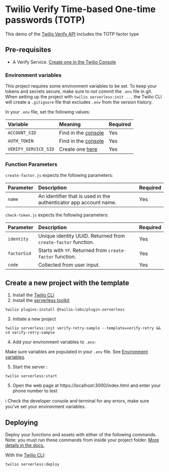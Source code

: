 # Twilio Verify Time-based One-time passwords (TOTP)

This demo of the [Twilio Verify API](https://www.twilio.com/docs/verify/api) includes the TOTP factor type

## Pre-requisites

* A Verify Service. [Create one in the Twilio Console](https://www.twilio.com/console/verify/services)

### Environment variables

This project requires some environment variables to be set. To keep your tokens and secrets secure, make sure to not commit the `.env` file in git. When setting up the project with `twilio serverless:init ...` the Twilio CLI will create a `.gitignore` file that excludes `.env` from the version history.

In your `.env` file, set the following values:

| Variable             | Meaning                                                           | Required |
| :------------------- | :---------------------------------------------------------------- | :------- |
| `ACCOUNT_SID`        | Find in the [console](https://www.twilio.com/console)             | Yes      |
| `AUTH_TOKEN`         | Find in the [console](https://www.twilio.com/console)             | Yes      |
| `VERIFY_SERVICE_SID` | Create one [here](https://www.twilio.com/console/verify/services) | Yes      |

### Function Parameters

`create-factor.js` expects the following parameters:

| Parameter      | Description                                 | Required |
| :------------- | :------------------------------------------ | :------- |
| `name`         | An identifier that is used in the authenticator app account name. | Yes |

`check-token.js` expects the following parameters:

| Parameter           | Description                | Required |
| :------------------ | :------------------------- | :------- |
| `identity`          | Unique identity UUID. Returned from `create-factor` function. | Yes |
| `factorSid`         | Starts with `YF`. Returned from `create-factor` function. | Yes |
| `code`              | Collected from user input. | Yes |


## Create a new project with the template

1. Install the [Twilio CLI](https://www.twilio.com/docs/twilio-cli/quickstart#install-twilio-cli)
2. Install the [serverless toolkit](https://www.twilio.com/docs/labs/serverless-toolkit/getting-started)

```shell
twilio plugins:install @twilio-labs/plugin-serverless
```

3. Initiate a new project

```
twilio serverless:init verify-retry-sample --template=verify-retry && cd verify-retry-sample
```

4. Add your environment variables to `.env`:

Make sure variables are populated in your `.env` file. See [Environment variables](#environment-variables).

5. Start the server :

```
twilio serverless:start
```

5. Open the web page at https://localhost:3000/index.html and enter your phone number to test

ℹ️ Check the developer console and terminal for any errors, make sure you've set your environment variables.

## Deploying

Deploy your functions and assets with either of the following commands. Note: you must run these commands from inside your project folder. [More details in the docs.](https://www.twilio.com/docs/labs/serverless-toolkit)

With the [Twilio CLI](https://www.twilio.com/docs/twilio-cli/quickstart):

```
twilio serverless:deploy
```
